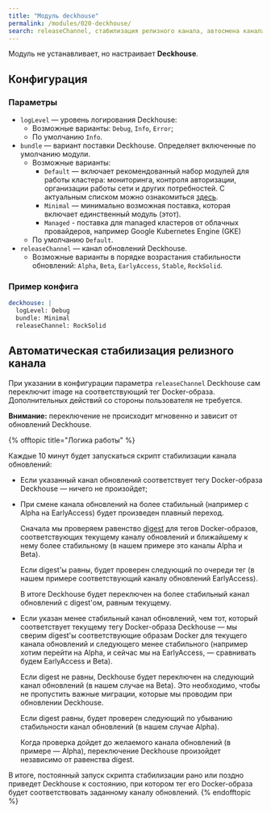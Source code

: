 ```yaml
---
title: "Модуль deckhouse"
permalink: /modules/020-deckhouse/
search: releaseChannel, стабилизация релизного канала, автосмена канала обновлений
---
```


Модуль не устанавливает, но настраивает **Deckhouse**.   

Конфигурация
------------

### Параметры

* `logLevel` — уровень логирования Deckhouse: 
    * Возможные варианты: `Debug`, `Info`, `Error`; 
    * По умолчанию `Info`.
* `bundle` — вариант поставки Deckhouse. Определяет включенные по умолчанию модули. 
    * Возможные варианты:
        * `Default` — включает рекомендованный набор модулей для работы кластера: мониторинга, контроля авторизации, организации работы сети и других потребностей. С актуальным списком можно ознакомиться [здесь](modules/values-default.yaml).
        * `Minimal` — минимально возможная поставка, которая включает единственный модуль (этот).
        * `Managed` - поставка для managed кластеров от облачных провайдеров, например Google Kubernetes Engine (GKE)
    * По умолчанию `Default`.
* `releaseChannel` — канал обновлений Deckhouse.
    * Возможные варианты в порядке возрастания стабильности обновлений: `Alpha`, `Beta`, `EarlyAccess`, `Stable`, `RockSolid`. 

### Пример конфига

```yaml
deckhouse: |
  logLevel: Debug
  bundle: Minimal
  releaseChannel: RockSolid
```

Автоматическая стабилизация релизного канала
--------------------------------------------
При указании в конфигурации параметра `releaseChannel` Deckhouse сам переключит image на соответствующий тег Docker-образа. Дополнительных действий со стороны пользователя не требуется.

**Внимание:** переключение не происходит мгновенно и зависит от обновлений Deckhouse.

{% offtopic title="Логика работы" %}<br>

Каждые 10 минут будет запускаться скрипт стабилизации канала обновлений:
* Если указанный канал обновлений соответствует тегу Docker-образа Deckhouse — ничего не произойдет;
* При смене канала обновлений на более стабильный (например с Alpha на EarlyAccess) будет произведен плавный переход.
  
  Сначала мы проверяем равенство [digest](https://success.docker.com/article/images-tagging-vs-digests) для тегов Docker-образов, соответствующих текущему каналу обновлений и ближайшему к нему более стабильному (в нашем примере это каналы Alpha и Beta).
  
  Если digest'ы равны, будет проверен следующий по очереди тег (в нашем примере соответствующий каналу обновлений EarlyAccess).
  
  В итоге Deckhouse будет переключен на более стабильный канал обновлений c digest'ом, равным текущему.

* Если указан менее стабильный канал обновлений, чем тот, который соответствует текущему тегу Docker-образа Deckhouse — мы сверим digest'ы соответствующие образам Docker для текущего канала обновлений и следующего менее стабильного (например хотим перейти на Alpha, и сейчас мы на EarlyAccess, — сравнивать будем EarlyAccess и Beta).

  Если digest не равны, Deckhouse будет переключен на следующий канал обновлений (в нашем случае на Beta). Это необходимо, чтобы не пропустить важные миграции, которые мы проводим при обновлении Deckhouse.
  
  Если digest равны, будет проверен следующий по убыванию стабильности канал обновлений (в нашем случае Alpha).
  
  Когда проверка дойдет до желаемого канала обновлений (в примере — Alpha), переключение Deckhouse произойдет независимо от равенства digest.

В итоге, постоянный запуск скрипта стабилизации рано или поздно приведет Deckhouse к состоянию, при котором тег его Docker-образа будет соответствовать заданному каналу обновлений.
{% endofftopic %}

